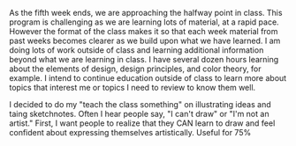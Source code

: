 As the fifth week ends, we are approaching the halfway point in class.  This program is challenging as we are learning lots of material, at a rapid pace.  However the format of the class makes it so that each week material from past weeks becomes clearer as we build upon what we have learned.  I am doing lots of work outside of class and learning additional information beyond what we are learning in class.  I have several dozen hours learning about the elements of design, design principles, and color theory, for example.  I intend to continue education outside of class to learn more about topics that interest me or topics I need to review to know them well.

I decided to do my "teach the class something" on illustrating ideas and taing sketchnotes.    Often I hear people say, "I can't draw" or "I'm not an artist."  First, I want people to realize that they CAN learn to draw and feel confident about expressing themselves artistically.  Useful for 75%